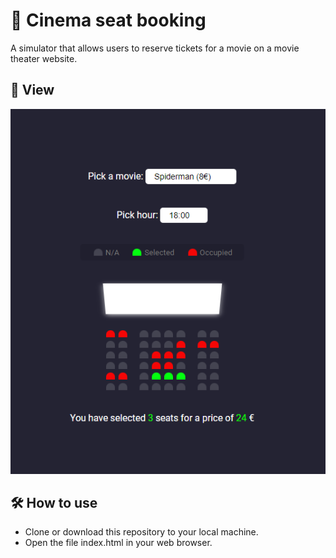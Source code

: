 # 🎥 Cinema seat booking 
A simulator that allows users to reserve tickets for a movie on a movie theater website.

## 🔎 View 
![Image03](../img/03.PNG)

## 🛠️ How to use
* Clone or download this repository to your local machine.
* Open the file index.html in your web browser.